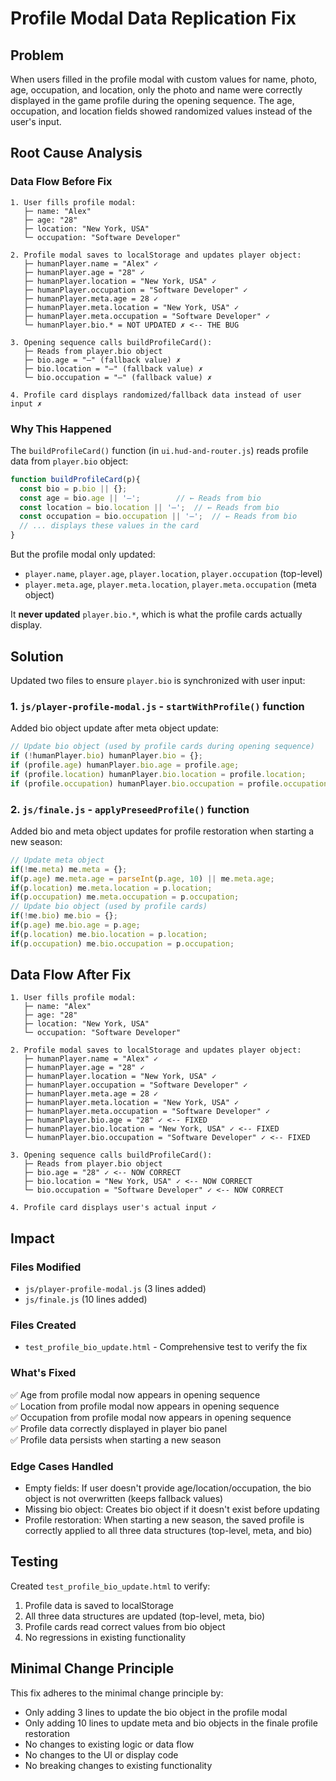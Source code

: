 # Profile Modal Data Replication Fix

## Problem
When users filled in the profile modal with custom values for name, photo, age, occupation, and location, only the photo and name were correctly displayed in the game profile during the opening sequence. The age, occupation, and location fields showed randomized values instead of the user's input.

## Root Cause Analysis

### Data Flow Before Fix

```
1. User fills profile modal:
   ├─ name: "Alex"
   ├─ age: "28"
   ├─ location: "New York, USA"
   └─ occupation: "Software Developer"

2. Profile modal saves to localStorage and updates player object:
   ├─ humanPlayer.name = "Alex" ✓
   ├─ humanPlayer.age = "28" ✓
   ├─ humanPlayer.location = "New York, USA" ✓
   ├─ humanPlayer.occupation = "Software Developer" ✓
   ├─ humanPlayer.meta.age = 28 ✓
   ├─ humanPlayer.meta.location = "New York, USA" ✓
   ├─ humanPlayer.meta.occupation = "Software Developer" ✓
   └─ humanPlayer.bio.* = NOT UPDATED ✗ <-- THE BUG

3. Opening sequence calls buildProfileCard():
   ├─ Reads from player.bio object
   ├─ bio.age = "—" (fallback value) ✗
   ├─ bio.location = "—" (fallback value) ✗
   └─ bio.occupation = "—" (fallback value) ✗
   
4. Profile card displays randomized/fallback data instead of user input ✗
```

### Why This Happened

The `buildProfileCard()` function (in `ui.hud-and-router.js`) reads profile data from `player.bio` object:

```javascript
function buildProfileCard(p){
  const bio = p.bio || {};
  const age = bio.age || '—';        // ← Reads from bio
  const location = bio.location || '—';  // ← Reads from bio
  const occupation = bio.occupation || '—';  // ← Reads from bio
  // ... displays these values in the card
}
```

But the profile modal only updated:
- `player.name`, `player.age`, `player.location`, `player.occupation` (top-level)
- `player.meta.age`, `player.meta.location`, `player.meta.occupation` (meta object)

It **never updated** `player.bio.*`, which is what the profile cards actually display.

## Solution

Updated two files to ensure `player.bio` is synchronized with user input:

### 1. `js/player-profile-modal.js` - `startWithProfile()` function

Added bio object update after meta object update:

```javascript
// Update bio object (used by profile cards during opening sequence)
if (!humanPlayer.bio) humanPlayer.bio = {};
if (profile.age) humanPlayer.bio.age = profile.age;
if (profile.location) humanPlayer.bio.location = profile.location;
if (profile.occupation) humanPlayer.bio.occupation = profile.occupation;
```

### 2. `js/finale.js` - `applyPreseedProfile()` function

Added bio and meta object updates for profile restoration when starting a new season:

```javascript
// Update meta object
if(!me.meta) me.meta = {};
if(p.age) me.meta.age = parseInt(p.age, 10) || me.meta.age;
if(p.location) me.meta.location = p.location;
if(p.occupation) me.meta.occupation = p.occupation;
// Update bio object (used by profile cards)
if(!me.bio) me.bio = {};
if(p.age) me.bio.age = p.age;
if(p.location) me.bio.location = p.location;
if(p.occupation) me.bio.occupation = p.occupation;
```

## Data Flow After Fix

```
1. User fills profile modal:
   ├─ name: "Alex"
   ├─ age: "28"
   ├─ location: "New York, USA"
   └─ occupation: "Software Developer"

2. Profile modal saves to localStorage and updates player object:
   ├─ humanPlayer.name = "Alex" ✓
   ├─ humanPlayer.age = "28" ✓
   ├─ humanPlayer.location = "New York, USA" ✓
   ├─ humanPlayer.occupation = "Software Developer" ✓
   ├─ humanPlayer.meta.age = 28 ✓
   ├─ humanPlayer.meta.location = "New York, USA" ✓
   ├─ humanPlayer.meta.occupation = "Software Developer" ✓
   ├─ humanPlayer.bio.age = "28" ✓ <-- FIXED
   ├─ humanPlayer.bio.location = "New York, USA" ✓ <-- FIXED
   └─ humanPlayer.bio.occupation = "Software Developer" ✓ <-- FIXED

3. Opening sequence calls buildProfileCard():
   ├─ Reads from player.bio object
   ├─ bio.age = "28" ✓ <-- NOW CORRECT
   ├─ bio.location = "New York, USA" ✓ <-- NOW CORRECT
   └─ bio.occupation = "Software Developer" ✓ <-- NOW CORRECT
   
4. Profile card displays user's actual input ✓
```

## Impact

### Files Modified
- `js/player-profile-modal.js` (3 lines added)
- `js/finale.js` (10 lines added)

### Files Created
- `test_profile_bio_update.html` - Comprehensive test to verify the fix

### What's Fixed
✅ Age from profile modal now appears in opening sequence  
✅ Location from profile modal now appears in opening sequence  
✅ Occupation from profile modal now appears in opening sequence  
✅ Profile data correctly displayed in player bio panel  
✅ Profile data persists when starting a new season  

### Edge Cases Handled
- Empty fields: If user doesn't provide age/location/occupation, the bio object is not overwritten (keeps fallback values)
- Missing bio object: Creates bio object if it doesn't exist before updating
- Profile restoration: When starting a new season, the saved profile is correctly applied to all three data structures (top-level, meta, and bio)

## Testing

Created `test_profile_bio_update.html` to verify:
1. Profile data is saved to localStorage
2. All three data structures are updated (top-level, meta, bio)
3. Profile cards read correct values from bio object
4. No regressions in existing functionality

## Minimal Change Principle

This fix adheres to the minimal change principle by:
- Only adding 3 lines to update the bio object in the profile modal
- Only adding 10 lines to update meta and bio objects in the finale profile restoration
- No changes to existing logic or data flow
- No changes to the UI or display code
- No breaking changes to existing functionality
